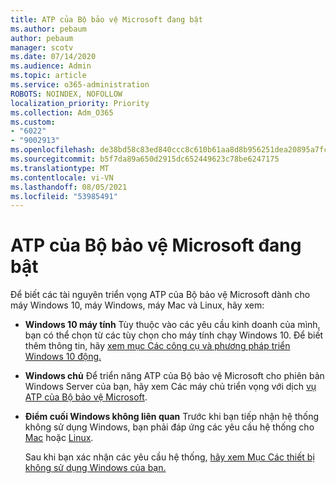```yaml
---
title: ATP của Bộ bảo vệ Microsoft đang bật
ms.author: pebaum
author: pebaum
manager: scotv
ms.date: 07/14/2020
ms.audience: Admin
ms.topic: article
ms.service: o365-administration
ROBOTS: NOINDEX, NOFOLLOW
localization_priority: Priority
ms.collection: Adm_O365
ms.custom:
- "6022"
- "9002913"
ms.openlocfilehash: de38bd58c83ed840ccc8c610b61aa8d8b956251dea20895a7fc0e193d11585df
ms.sourcegitcommit: b5f7da89a650d2915dc652449623c78be6247175
ms.translationtype: MT
ms.contentlocale: vi-VN
ms.lasthandoff: 08/05/2021
ms.locfileid: "53985491"
---
```

# <a name="onboarding-microsoft-defender-atp"></a>ATP của Bộ bảo vệ Microsoft đang bật

Để biết các tài nguyên triển vọng ATP của Bộ bảo vệ Microsoft dành cho máy Windows 10, máy Windows, máy Mac và Linux, hãy xem: 

- **Windows 10 máy tính** Tùy thuộc vào các yêu cầu kinh doanh của mình, bạn có thể chọn từ các tùy chọn cho máy tính chạy Windows 10. Để biết thêm thông tin, hãy [xem mục Các công cụ và phương pháp triển Windows 10 động.](/windows/security/threat-protection/microsoft-defender-atp/configure-endpoints) 

- **Windows chủ** Để triển năng ATP của Bộ bảo vệ Microsoft cho phiên bản Windows Server của bạn, hãy xem Các máy chủ triển vọng với dịch [vụ ATP của Bộ bảo vệ Microsoft](/windows/security/threat-protection/microsoft-defender-atp/configure-server-endpoints).

- **Điểm cuối Windows không liên quan**  Trước khi bạn tiếp nhận hệ thống không sử dụng Windows, bạn phải đáp ứng các yêu cầu hệ thống cho [Mac](/windows/security/threat-protection/microsoft-defender-atp/microsoft-defender-atp-mac#system-requirements) hoặc [Linux](/windows/security/threat-protection/microsoft-defender-atp/microsoft-defender-atp-linux#system-requirements).

    Sau khi bạn xác nhận các yêu cầu hệ thống, [hãy xem Mục Các thiết bị không sử dụng Windows của bạn.](/windows/security/threat-protection/microsoft-defender-atp/configure-endpoints-non-windows#onboarding-non-windows-machines)